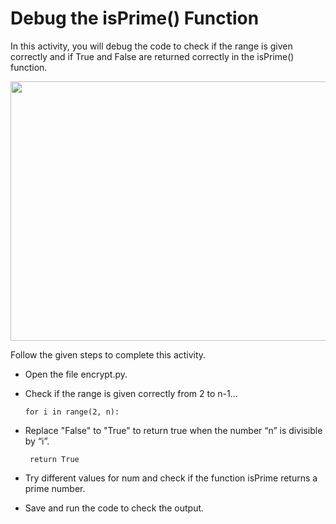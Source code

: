 Debug the isPrime() Function 
===================


In this activity, you will debug the code to check if the range is given correctly and if True and False are returned correctly in the isPrime() function.


<img src= "https://s3-whjr-curriculum-uploads.whjr.online/b0a7910e-0fc7-456c-8fb8-af9e269ca36c.png" width = "725" height = "415">




Follow the given steps to complete this activity.
* Open the file encrypt.py.


* Check if the range is given correctly from 2 to n-1…


     `for i in range(2, n):`
    	    
* Replace "False" to "True" to return true when the number “n” is divisible by “i”.


    ` return True`   


* Try different values for num and check if the function isPrime returns a prime number.


* Save and run the code to check the output.
